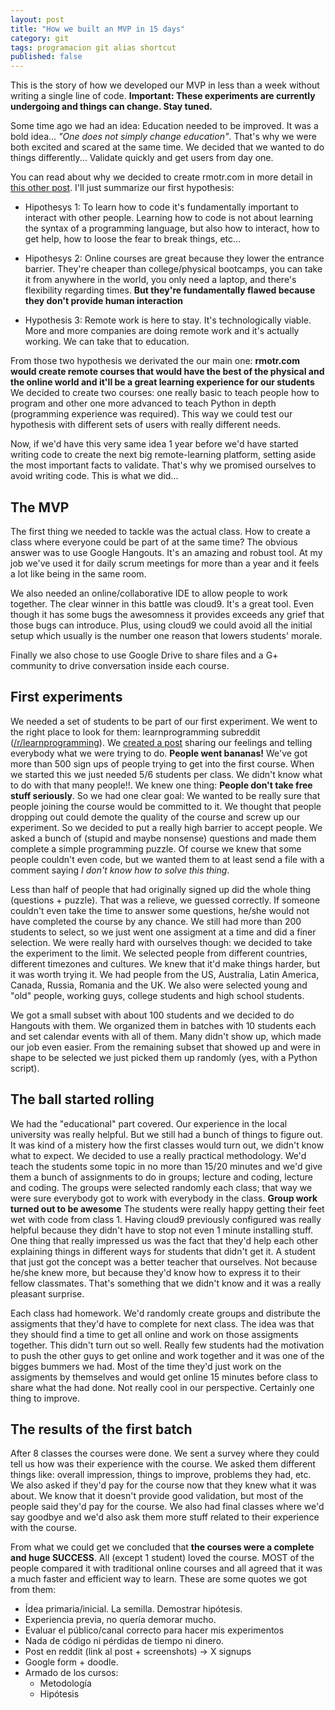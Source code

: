 ```yaml
---
layout: post
title: "How we built an MVP in 15 days"
category: git
tags: programacion git alias shortcut
published: false
---
```


This is the story of how we developed our MVP in less than a week without writing a single line of code. **Important: These experiments are currently undergoing and things can change. Stay tuned.**

Some time ago we had an idea: Education needed to be improved. It was a bold idea... _"One does not simply change education"_. That's why we were both excited and scared at the same time. We decided that we wanted to do things differently... Validate quickly and get users from day one.


You can read about why we decided to create rmotr.com in more detail in [this other post](). I'll just summarize our first hypothesis:

* Hipothesys 1: To learn how to code it's fundamentally important to interact with other people. Learning how to code is not about learning the syntax of a programming language, but also how to interact, how to get help, how to loose the fear to break things, etc...

* Hipothesys 2: Online courses are great because they lower the entrance barrier. They're cheaper than college/physical bootcamps, you can take it from anywhere in the world, you only need a laptop, and there's flexibility regarding times. **But they're fundamentally flawed because they don't provide human interaction**

* Hypothesis 3: Remote work is here to stay. It's technologically viable. More and more companies are doing remote work and it's actually working. We can take that to education.

From those two hypothesis we derivated the our main one: **rmotr.com would create remote courses that would have the best of the physical and the online world and it'll be a great learning experience for our students** We decided to create two courses: one really basic to teach people how to program and other one more advanced to teach Python in depth (programming experience was required). This way we could test our hypothesis with different sets of users with really different needs.

Now, if we'd have this very same idea 1 year before we'd have started writing code to create the next big remote-learning platform, setting aside the most important facts to validate. That's why we promised ourselves to avoid writing code. This is what we did...

## The MVP

The first thing we needed to tackle was the actual class. How to create a class where everyone could be part of at the same time? The obvious answer was to use Google Hangouts. It's an amazing and robust tool. At my job we've used it for daily scrum meetings for more than a year and it feels a lot like being in the same room.

We also needed an online/collaborative IDE to allow people to work together. The clear winner in this battle was cloud9. It's a great tool. Even though it has some bugs the awesomness it provides exceeds any grief that those bugs can introduce. Plus, using cloud9 we could avoid all the initial setup
 which usually is the number one reason that lowers students' morale.

Finally we also chose to use Google Drive to share files and a G+ community to drive conversation inside each course.

## First experiments

We needed a set of students to be part of our first experiment. We went to the right place to look for them: learnprogramming subreddit ([/r/learnprogramming]()). We [created a post]() sharing our feelings and telling everybody what we were trying to do. **People went bananas!** We've got more than 500 sign ups of people trying to get into the first course. When we started this we just needed 5/6 students per class. We didn't know what to do with that many people!!. We knew one thing: **People don't take free stuff seriously**. So we had one clear goal: We wanted to be really sure that people joining the course would be committed to it. We thought that people dropping out could demote the quality of the course and screw up our experiment. So we decided to put a really high barrier to accept people. We asked a bunch of (stupid and maybe nonsense) questions and made them complete a simple programming puzzle. Of course we knew that some people couldn't even code, but we wanted them to at least send a file with a comment saying _I don't know how to solve this thing_.

Less than half of people that had originally signed up did the whole thing (questions + puzzle). That was a relieve, we guessed correctly. If someone couldn't even take the time to answer some questions, he/she would not have completed the course by any chance. We still had more than 200 students to select, so we just went one assigment at a time and did a finer selection. We were really hard with ourselves though: we decided to take the experiment to the limit. We selected people from different countries, different timezones and cultures. We knew that it'd make things harder, but it was worth trying it. We had people from the US, Australia, Latin America, Canada, Russia, Romania and the UK. We also were selected young and "old" people, working guys, college students and high school students.

We got a small subset with about 100 students and we decided to do Hangouts with them. We organized them in batches with 10 students each and set calendar events with all of them. Many didn't show up, which made our job even easier. From the remaining subset that showed up and were in shape to be selected we just picked them up randomly (yes, with a Python script).

## The ball started rolling

We had the "educational" part covered. Our experience in the local university was really helpful. But we still had a bunch of things to figure out. It was kind of a mistery how the first classes would turn out, we didn't know what to expect. We decided to use a really practical methodology. We'd teach the students some topic in no more than 15/20 minutes and we'd give them a bunch of assignments to do in groups; lecture and coding, lecture and coding. The groups were selected randomly each class; that way we were sure everybody got to work with everybody in the class. **Group work turned out to be awesome** The students were really happy getting their feet wet with code from class 1. Having cloud9 previously configured was really helpful because they didn't have to stop not even 1 minute installing stuff. One thing that really impressed us was the fact that they'd help each other explaining things in different ways for students that didn't get it. A student that just got the concept was a better teacher that ourselves. Not because he/she knew more, but because they'd know how to express it to their fellow classmates. That's something that we didn't know and it was a really pleasant surprise.

Each class had homework. We'd randomly create groups and distribute the assigments that they'd have to complete for next class. The idea was that they should find a time to get all online and work on those assigments together. This didn't turn out so well. Really few students had the motivation to push the other guys to get online and work together and it was one of the bigges bummers we had. Most of the time they'd just work on the assigments by themselves and would get online 15 minutes before class to share what the had done. Not really cool in our perspective. Certainly one thing to improve.

## The results of the first batch

After 8 classes the courses were done. We sent a survey where they could tell us how was their experience with the course. We asked them different things like: overall impression, things to improve, problems they had, etc. We also asked if they'd pay for the course now that they knew what it was about. We know that it doesn't provide good validation, but most of the people said they'd pay for the course. We also had final classes where we'd say goodbye and we'd also ask them more stuff related to their experience with the course.

From what we could get we concluded that **the courses were a complete and huge SUCCESS**. All (except 1 student) loved the course. MOST of the people compared it with traditional online courses and all agreed that it was a much faster and efficient way to learn. These are some quotes we got from them:



* Ídea primaria/inicial. La semilla. Demostrar hipótesis.
* Experiencia previa, no quería demorar mucho.
* Evaluar el público/canal correcto para hacer mis experimentos
* Nada de código ni pérdidas de tiempo ni dinero.
* Post en reddit (link al post + screenshots) -> X signups
* Google form + doodle.
* Armado de los cursos:
  * Metodología
  * Hipótesis
